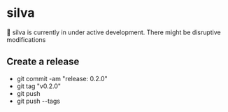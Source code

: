 # silva

:construction: silva is currently in under active development. There might be disruptive modifications


## Create a release
- git commit -am "release: 0.2.0"
- git tag "v0.2.0"
- git push
- git push --tags


